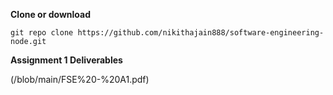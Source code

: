 **Clone or download**
```
git repo clone https://github.com/nikithajain888/software-engineering-node.git
```

**Assignment 1 Deliverables**

(/blob/main/FSE%20-%20A1.pdf)

